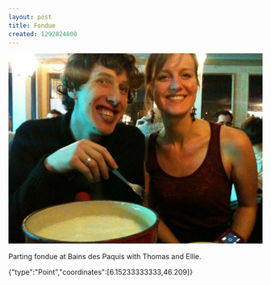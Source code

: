 ```yaml
---
layout: post
title: Fondue
created: 1292824800
---
```


![](/images/posts/fondue.JPG)

Parting fondue at Bains des Paquis with Thomas and Ellie.


<div class="location">
<span class="geojson">{"type":"Point","coordinates":[6.15233333333,46.209]}</span>
</div>
